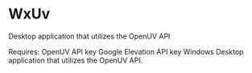 # WxUv
Desktop application that utilizes the OpenUV API

Requires:
OpenUV API key
Google Elevation API key
Windows Desktop application that utilizes the OpenUV API.
